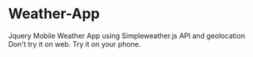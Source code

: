 # Weather-App
Jquery Mobile Weather App using Simpleweather.js API and geolocation
Don't try it on web. Try it on your phone.
